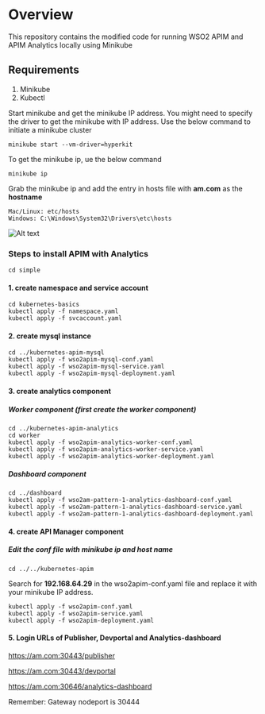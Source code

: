 # Overview

This repository contains the modified code for running WSO2 APIM and APIM Analytics locally using Minikube

## Requirements

1. Minikube
2. Kubectl

Start minikube and get the minikube IP address. You might need to specify the driver to get the minikube with IP address. Use the below command to initiate a minikube cluster

```
minikube start --vm-driver=hyperkit
```

To get the minikube ip, ue the below command

```
minikube ip
```

Grab the minikube ip and add the entry in hosts file with **am.com** as the **hostname**

```
Mac/Linux: etc/hosts 
Windows: C:\Windows\System32\Drivers\etc\hosts
```

![Alt text](https://ibb.co/kmbYFzg)
 
### Steps to install APIM with Analytics

```
cd simple
```

#### 1. create namespace and service account

```
cd kubernetes-basics
kubectl apply -f namespace.yaml        
kubectl apply -f svcaccount.yaml
```

#### 2. create mysql instance

```
cd ../kubernetes-apim-mysql
kubectl apply -f wso2apim-mysql-conf.yaml
kubectl apply -f wso2apim-mysql-service.yaml
kubectl apply -f wso2apim-mysql-deployment.yaml
```

#### 3. create analytics component

##### Worker component (first create the worker component)

```
cd ../kubernetes-apim-analytics
cd worker
kubectl apply -f wso2apim-analytics-worker-conf.yaml
kubectl apply -f wso2apim-analytics-worker-service.yaml
kubectl apply -f wso2apim-analytics-worker-deployment.yaml
```

##### Dashboard component

```
cd ../dashboard
kubectl apply -f wso2am-pattern-1-analytics-dashboard-conf.yaml
kubectl apply -f wso2am-pattern-1-analytics-dashboard-service.yaml
kubectl apply -f wso2am-pattern-1-analytics-dashboard-deployment.yaml
```

#### 4. create API Manager component

##### Edit the conf file with minikube ip and host name

```
cd ../../kubernetes-apim
```

Search for **192.168.64.29** in the wso2apim-conf.yaml file and replace it with your minikube IP address.

```
kubectl apply -f wso2apim-conf.yaml
kubectl apply -f wso2apim-service.yaml
kubectl apply -f wso2apim-deployment.yaml
```

#### 5. Login URLs of Publisher, Devportal and Analytics-dashboard

https://am.com:30443/publisher

https://am.com:30443/devportal

https://am.com:30646/analytics-dashboard

Remember: Gateway nodeport is 30444
